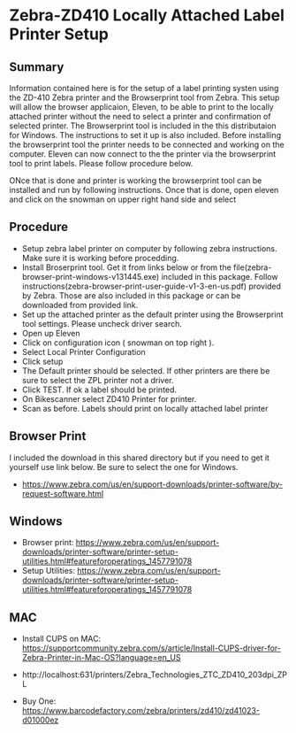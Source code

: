 #  Zebra-ZD410 Locally Attached Label Printer Setup 
  
## Summary
Information contained here is for the setup of a label printing systen using the ZD-410 Zebra printer and the Browserprint tool from Zebra. This setup will allow the browser applicaion, Eleven, to be able to print to the locally attached printer without the need to select a printer and confirmation of selected printer. The Browserprint tool is included in the this distributaion for Windows.  The instructions to set it up is also included. Before installing the browserprint tool the printer needs to be connected and working on the computer. Eleven can now connect to the the printer via the browserprint tool to print labels. Please follow procedure below.



ONce that is done and printer is working the browserprint tool can be installed and run by following instructions. Once that is done, open eleven and click on the snowman on upper right hand side and select 



## Procedure
   * Setup zebra label printer on computer by following zebra instructions. Make sure it is working before procedding.
   * Install Broserprint tool. Get it from links below or from the file(zebra-browser-print-windows-v131445.exe) included  in this package. Follow instructions(zebra-browser-print-user-guide-v1-3-en-us.pdf) provided by Zebra. Those are also included in this package or can be downloaded from provided link.
   * Set up the attached printer as the default printer using the Browserprint tool settings. Please uncheck driver search.
   * Open up Eleven
   * Click on configuration icon ( snowman on top right ).
   * Select Local Printer Configuration
   * Click setup
   * The Default printer should be selected. If other printers are there be sure to select the ZPL printer not a driver.
   * Click TEST. If ok a label should be printed.
   * On Bikescanner select ZD410 Printer for printer.
   * Scan as before. Labels should print on locally attached label printer

## Browser Print 
  I included the download in this shared directory but if you need to get it yourself use link below. Be sure to select the one for Windows.
  * https://www.zebra.com/us/en/support-downloads/printer-software/by-request-software.html

## Windows 

  *  Browser print: https://www.zebra.com/us/en/support-downloads/printer-software/printer-setup-utilities.html#featureforoperatings_1457791078
  *  Setup Utilities: https://www.zebra.com/us/en/support-downloads/printer-software/printer-setup-utilities.html#featureforoperatings_1457791078

## MAC

  *  Install CUPS on MAC: https://supportcommunity.zebra.com/s/article/Install-CUPS-driver-for-Zebra-Printer-in-Mac-OS?language=en_US
  *  http://localhost:631/printers/Zebra_Technologies_ZTC_ZD410_203dpi_ZPL

  *  Buy One: https://www.barcodefactory.com/zebra/printers/zd410/zd41023-d01000ez
